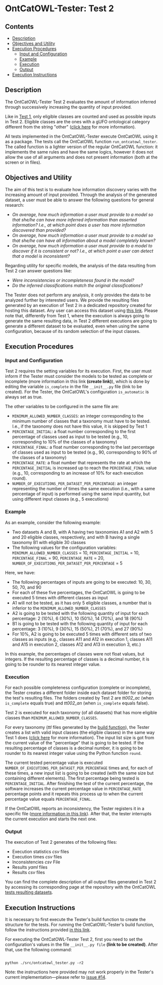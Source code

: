 # OntCatOWL-Tester: Test 2

## Contents

- [Description](#description)
- [Objectives and Utility](#objectives-and-utility)
- [Execution Procedures](#execution-procedures)
  - [Input and Configuration](#input-and-configuration)
  - [Example](#example)
  - [Execution](#execution)
  - [Output](#output)
- [Execution Instructions](#execution-instructions)

## Description

The OntCatOWL-Tester Test 2 evaluates the amount of information inferred through successively increasing the quantity of input provided.

Like in [Test 1](https://github.com/unibz-core/OntCatOWL-Tester/blob/main/documentation/OntCatOWL-Tester-Test1.md), only eligible classes are counted and used as possible inputs in Test 2. Eligible classes are the ones with a gUFO ontological category different from the string "other" ([click here](https://github.com/unibz-core/OntCatOWL-Tester/blob/main/documentation/OntCatOWL-Tester-Build.md#ontouml-stereotype-and-gufo-classification) for more information).

All tests implemented in the OntCatOWL-Tester execute OntCatOWL using it as a package. The tests call the OntCatOWL function `run_ontcatowl_tester`. The called function is a lighter version of the regular OntCatOWL function: it implements the same rules and have the same logics, however it does not allow the use of all arguments and does not present information (both at the screen or in files).

## Objectives and Utility

The aim of this test is to evaluate how information discovery varies with the increasing amount of input provided. Through the analysis of the generated dataset, a user must be able to answer the following questions for general research:

- _On average, how much information a user must provide to a model so that she/he can have more inferred information than asserted information? I.e., at which point does a user has more information discovered than provided?_
- _On average, how much information a user must provide to a model so that she/he can have all information about a model completely known?_
- _On average, how much information a user must provide to a model to discover if it is consistent or not? I.e., at which point a user can detect that a model is inconsistent?_

Regarding utility for specific models, the analysis of the data resulting from Test 2 can answer questions like:

- _Were inconsistencies or incompleteness found in the model?_
- _Do the inferred classifications match the original classifications?_

The Tester does not perform any analysis, it only provides the data to be analyzed further by interested users. We provide the resulting files generated by an execution of Test 2 in a dedicated repository created for hosting this dataset. Any user can access this dataset using [this link](https://github.com/unibz-core/OntCatOWL-Dataset/). Please note that, differently from Test 1, where the execution is always going to generate the same resulting data, in Test 2 different executions are going to generate a different dataset to be evaluated, even when using the same configuration, because of its random selection of the input classes.

## Execution Procedures

### Input and Configuration

Test 2 requires the setting variables for its execution. First, the user must inform if the Tester must consider the models to be tested as complete or incomplete (more information in this link **(create link)**), which is done by editing the variable `is_complete` in the file `__init__.py` file (link to be created). For the Tester, the OntCatOWL's configuration `is_automatic` is always set as true.

The other variables to be configured in the same file are:

- `MINIMUM_ALLOWED_NUMBER_CLASSES`: an integer corresponding to the minimum number of classes that a taxonomy must have to be tested. I.e., if the taxonomy does not have this value, it is skipped by Test 1
- `PERCENTAGE_INITIAL`: a float number corresponding to the first percentage of classes used as input to be tested (e.g., 10, corresponding to 10% of the classes of a taxonomy)
- `PERCENTAGE_FINAL`: a float number corresponding to the last percentage of classes used as input to be tested (e.g., 90, corresponding to 90% of the classes of a taxonomy)
- `PERCENTAGE_RATE`: a float number that represents the rate at which the `PERCENTAGE_INITIAL` is increased up to reach the `PERCENTAGE_FINAL` value (e.g., 10, corresponding to an increase of 10% for each execution round).
- `NUMBER_OF_EXECUTIONS_PER_DATASET_PER_PERCENTAGE`: an integer representing the number of times the same execution (i.e., with a same percentage of input) is performed using the same input quantity, but using different input classes (e.g., 5 executions)

### Example

As an example, consider the following example:

- Two datasets A and B, with A having two taxonomies A1 and A2 with 5 and 20 eligible classes, respectively, and with B having a single taxonomy B1 with eligible 30 classes
- The following values for the configuration variables: `MINIMUM_ALLOWED_NUMBER_CLASSES` = 10, `PERCENTAGE_INITIAL` = 10, `PERCENTAGE_FINAL` = 90, `PERCENTAGE_RATE` = 20, `NUMBER_OF_EXECUTIONS_PER_DATASET_PER_PERCENTAGE` = 5

Here, we have:

- The following percentages of inputs are going to be executed: 10, 30, 50, 70, and 90
- For each of these five percentages, the OntCatOWL is going to be executed 5 times with different classes as input
- A1 will not be tested, as it has only 5 eligible classes, a number that is inferior to the `MINIMUM_ALLOWED_NUMBER_CLASSES`
- A2 is going to be tested with the following quantity of input for each percentage: 2 (10%), 6 (30%), 10 (50%), 14 (70%), and 18 (90%)
- B1 is going to be tested with the following quantity of input for each percentage: 3 (10%), 9 (30%), 15 (50%), 21 (70%), and 27 (90%)
- For 10%, A2 is going to be executed 5 times with different sets of two classes as inputs (e.g., classes A11 and A12 in execution 1, classes A11 and A15 in execution 2, classes A12 and A13 in execution 3, etc.)

In this example, the percentages of classes were not float values, but integers. If the resulting percentage of classes is a decimal number, it is going to be rounder to its nearest integer value.

### Execution

For each possible completeness configuration (complete or incomplete), the Tester creates a different folder inside each dataset folder for storing the test's resulting files. The folders created by Test 2 are _tt002\_ac_ (when `is_complete` equals true) and _tt002\_an_ (when `is_complete` equals false).

Test 2 is executed for each taxonomy (of all datasets) that has more eligible classes than `MINIMUM_ALLOWED_NUMBER_CLASSES`.

For every taxonomy (_ttl_ files generated by the [build function](https://github.com/unibz-core/OntCatOWL-Tester/blob/main/documentation/OntCatOWL-Tester-Build.md)), the Tester creates a list with valid input classes (the eligible classes) in the same way Test 1 does ([click here](https://github.com/unibz-core/OntCatOWL-Tester/blob/main/documentation/OntCatOWL-Tester-Test1.md#execution-procedures) for more information). The input list size is got from the current value of the "percentage" that is going to be tested. If the resulting percentage of classes is a decimal number, it is going to be rounder to its nearest integer value using the Python function `round`.

The current tested percentage value is executed `NUMBER_OF_EXECUTIONS_PER_DATASET_PER_PERCENTAGE` times and, for each of these times, a new input list is going to be created (with the same size but containing different elements). The first percentage being tested is `PERCENTAGE_INITIAL`. After finishing the test of the current percentage, the software increases the current percentage value in `PERCENTAGE_RATE` percentage points and it repeats this process up to when the current percentage value equals `PERCENTAGE_FINAL`.

If the OntCatOWL reports an inconsistency, the Tester registers it in a specific file ([more information in this link](https://github.com/unibz-core/OntCatOWL-Dataset/blob/main/documentation/OntCatOWL-Dataset-Test2.md#inconsistencies-csv-file)). After that, the tester interrupts the current execution and starts the next one.

### Output

The execution of Test 2 generates of the following files:

- Execution statistics _csv_ files
- Execution times _csv_ files
- Inconsistencies _csv_ File
- Results _yaml_ files
- Results _csv_ files

You can find the complete description of all output files generated in Test 2 by accessing its corresponding page at the repository with the OntCatOWL [tests resulting datasets](https://github.com/unibz-core/OntCatOWL-Dataset/blob/main/documentation/OntCatOWL-Dataset-Test2.md).

## Execution Instructions

It is necessary to first execute the Tester's build function to create the structure for the tests. For running the OntCatOWL-Tester's build function, follow the instructions provided [in this link](https://github.com/unibz-core/OntCatOWL-Tester/blob/main/documentation/OntCatOWL-Tester-Build.md#execution-instructions).

For executing the OntCatOWL-Tester Test 2, first you need to set the configuration's values in the file `__init__.py file` **(link to be created)**. After that, use the following command:

```shell

python ./src/ontcatowl_tester.py -r2

```

Note: the instructions here provided may not work properly in the Tester's current implementation—please refer to [issue #14](https://github.com/unibz-core/OntCatOWL-Tester/issues/14).
